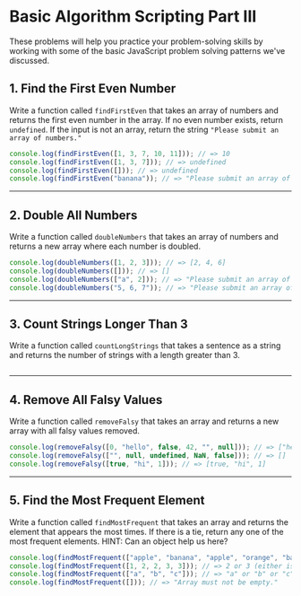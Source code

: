 # Basic Algorithm Scripting Part III

These problems will help you practice your problem-solving skills by working with some of the basic JavaScript problem solving patterns we've discussed.

## 1. Find the First Even Number

Write a function called `findFirstEven` that takes an array of numbers and returns the first even number in the array. If no even number exists, return `undefined`. If the input is not an array, return the string `"Please submit an array of numbers."`

```js
console.log(findFirstEven([1, 3, 7, 10, 11])); // => 10
console.log(findFirstEven([1, 3, 7])); // => undefined
console.log(findFirstEven([])); // => undefined
console.log(findFirstEven("banana")); // => "Please submit an array of numbers."
```

---

## 2. Double All Numbers

Write a function called `doubleNumbers` that takes an array of numbers and returns a new array where each number is doubled. 

```js
console.log(doubleNumbers([1, 2, 3])); // => [2, 4, 6]
console.log(doubleNumbers([])); // => []
console.log(doubleNumbers(["a", 2])); // => "Please submit an array of numbers."
console.log(doubleNumbers("5, 6, 7")); // => "Please submit an array of numbers."
```

---

## 3. Count Strings Longer Than 3

Write a function called `countLongStrings` that takes a sentence as a string and returns the number of strings with a length greater than 3.

```js

```

---

## 4. Remove All Falsy Values

Write a function called `removeFalsy` that takes an array and returns a new array with all falsy values removed. 

```js
console.log(removeFalsy([0, "hello", false, 42, "", null])); // => ["hello", 42]
console.log(removeFalsy(["", null, undefined, NaN, false])); // => []
console.log(removeFalsy([true, "hi", 1])); // => [true, "hi", 1]
```

---

## 5. Find the Most Frequent Element

Write a function called `findMostFrequent` that takes an array and returns the element that appears the most times. If there is a tie, return any one of the most frequent elements. HINT: Can an object help us here?

```js
console.log(findMostFrequent(["apple", "banana", "apple", "orange", "banana", "apple"])); // => "apple"
console.log(findMostFrequent([1, 2, 2, 3, 3])); // => 2 or 3 (either is acceptable)
console.log(findMostFrequent(["a", "b", "c"])); // => "a" or "b" or "c"
console.log(findMostFrequent([])); // => "Array must not be empty."
```
